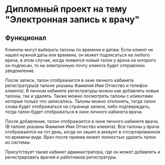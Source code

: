 # Дипломный проект на тему "Электронная запись к врачу"

Функционал
-----------

Клиенты могут выбирать талоны по времени и датам. 
Если клиент не нашел нужной даты или времени, он может подписаться на любого врача, в этом случае, когда появится 
новый талон у врача на которого он подписан, то на электронную почту клиента будет отправлено уведомление.

После записи, талон отображается в окне личного кабинета регистратуры(в талоне указаны Фамилия Имя Отчество и телефон клиента).
В личном кабинете регистратуры можно как добавлять новые талоны, так и удалять.
Также можно посмотреть талоны с клиентами которые только что записались.
Талоны можно отклонять, тогда талон снова будет отображаться на странице записи, либо подтверждать, тогда
талон будет отображаться в окне личного кабинета врача.

После добавления, талон отображается в окне личного кабинете врача.(В талоне указаны Фамилия Имя Отчество клиента). 
Все талоны у врача отображаются на тот день, когда он зашел в аккаунт в отсортированном по времени виде.
Врач после приема может полностью удалить талон из системы.

Присутствует также кабинет администратора, где он может добавлять и регистрировать врачей и работников регистратуры.


